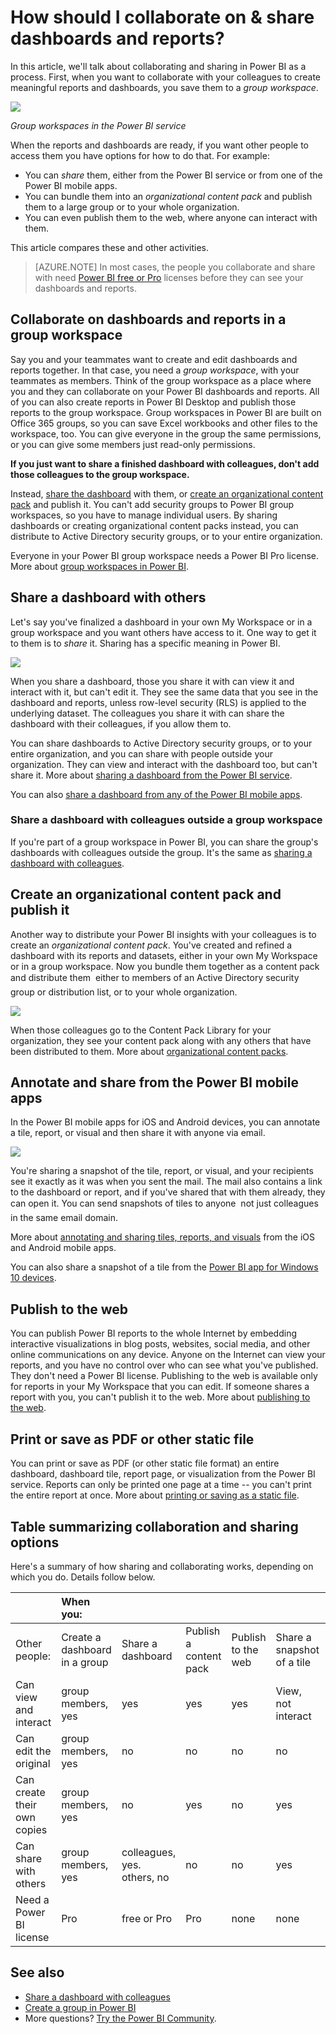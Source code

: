 <properties
   pageTitle="How should I collaborate on & share dashboards and reports?"
   description="In Power BI you can collaborate on and share dashboards, reports, and tiles in several different ways. Each has its advantages."
   services="powerbi"
   documentationCenter=""
   authors="ajayan"
   manager="erikre"
   backup="maggiesMSFT"
   editor=""
   tags=""
   qualityFocus="monitoring"
   qualityDate="02/28/2017"/>

<tags
   ms.service="powerbi"
   ms.devlang="NA"
   ms.topic="article"
   ms.tgt_pltfrm="NA"
   ms.workload="powerbi"
   ms.date="02/28/2017"
   ms.author="ajayan"/>

# How should I collaborate on & share dashboards and reports?  

In this article, we'll talk about collaborating and sharing in Power BI as a process. First, when you want to collaborate with your colleagues to create meaningful reports and dashboards, you save them to a *group workspace*. 

![](media/powerbi-service-how-should-i-share-my-dashboard/power-bi-share-groups.png)

*Group workspaces in the Power BI service*

When the reports and dashboards are ready, if you want other people to access them you have options for how to do that. For example:

- You can *share* them, either from the Power BI service or from one of the Power BI mobile apps. 
- You can bundle them into an *organizational content pack* and publish them to a large group or to your whole organization. 
- You can even publish them to the web, where anyone can interact with them. 

This article compares these and other activities.

> [AZURE.NOTE] In most cases, the people you collaborate and share with need [Power BI free or Pro](https://powerbi.microsoft.com/) licenses before they can see your dashboards and reports. 

## Collaborate on dashboards and reports in a group workspace 
Say you and your teammates want to create and edit dashboards and reports together. In that case, you need a *group workspace*, with your teammates as members. Think of the group workspace as a place where you and they can collaborate on your Power BI dashboards and reports. All of you can also create reports in Power BI Desktop and publish those reports to the group workspace. Group workspaces in Power BI are built on Office 365 groups, so you can save Excel workbooks and other files to the workspace, too. You can give everyone in the group the same permissions, or you can give some members just read-only permissions. 

**If you just want to share a finished dashboard with colleagues, don't add those colleagues to the group workspace.** 

Instead, [share the dashboard](powerbi-service-how-should-i-share-my-dashboard.md#share-a-dashboard-with-others) with them, or [create an organizational content pack](powerbi-service-how-should-i-share-my-dashboard.md#create-an-organizational-content-pack-and-publish-it) and publish it. You can't add security groups to Power BI group workspaces, so you have to manage individual users. By sharing dashboards or creating organizational content packs instead, you can distribute to Active Directory security groups, or to your entire organization.

Everyone in your Power BI group workspace needs a Power BI Pro license. More about [group workspaces in Power BI](powerbi-service-create-a-group-in-power-bi.md).

## Share a dashboard with others 
Let's say you've finalized a dashboard in your own My Workspace or in a group workspace and you want others have access to it. One way to get it to them is to *share* it. Sharing has a specific meaning in Power BI. 

![](media/powerbi-service-how-should-i-share-my-dashboard/power-bi-service-share.png)

When you share a dashboard, those you share it with can view it and interact with it, but can't edit it. They see the same data that you see in the dashboard and reports, unless row-level security (RLS) is applied to the underlying dataset. The colleagues you share it with can share the dashboard with their colleagues, if you allow them to. 

You can share dashboards to Active Directory security groups, or to your entire organization, and you can share with people outside your organization. They can view and interact with the dashboard too, but can't share it. More about [sharing a dashboard from the Power BI service](powerbi-service-share-unshare-dashboard.md).

You can also [share a dashboard from any of the Power BI mobile apps](powerbi-mobile-share-a-dashboard-from-the-iphone-app.md). 

### Share a dashboard with colleagues outside a group workspace 
If you're part of a group workspace in Power BI, you can share the group's dashboards with colleagues outside the group. It's the same as [sharing a dashboard with colleagues](powerbi-service-share-unshare-dashboard.md).

## Create an organizational content pack and publish it  
Another way to distribute your Power BI insights with your colleagues is to create an *organizational content pack*. You've created and refined a dashboard with its reports and datasets, either in your own My Workspace or in a group workspace. Now you bundle them together as a content pack and distribute them &#151; either to members of an Active Directory security group or distribution list, or to your whole organization. 

![](media/powerbi-service-how-should-i-share-my-dashboard/cpwindow.png)

When those colleagues go to the Content Pack Library for your organization, they see your content pack along with any others that have been distributed to them. More about [organizational content packs](powerbi-service-organizational-content-packs-introduction.md).  

## Annotate and share from the Power BI mobile apps
In the Power BI mobile apps for iOS and Android devices, you can annotate a tile, report, or visual and then share it with anyone via email. 

![](media/powerbi-service-how-should-i-share-my-dashboard/power-bi-iphone-annotate.png)

You're sharing a snapshot of the tile, report, or visual, and your recipients see it exactly as it was when you sent the mail. The mail also contains a link to the dashboard or report, and if you've shared that with them already, they can open it. You can send snapshots of tiles to anyone &#151; not just colleagues in the same email domain.

More about [annotating and sharing tiles, reports, and visuals](powerbi-mobile-annotate-and-share-a-tile-from-the-iphone-app.md) from the iOS and Android mobile apps.

You can also share a snapshot of a tile from the [Power BI app for Windows 10 devices](powerbi-mobile-annotate-and-share-a-snapshot-from-the-windows-app.md).

## Publish to the web

You can publish Power BI reports to the whole Internet by embedding interactive visualizations in blog posts, websites, social media, and other online communications on any device. Anyone on the Internet can view your reports, and you have no control over who can see what you've published. They don't need a Power BI license. Publishing to the web is available only for reports in your My Workspace that you can edit. If someone shares a report with you, you can't publish it to the web. More about [publishing to the web](powerbi-service-publish-to-web.md).


## Print or save as PDF or other static file

You can print or save as PDF (or other static file format) an entire dashboard, dashboard tile, report page, or visualization from the Power BI service. Reports can only be printed one page at a time -- you can't print the entire report at once. More about [printing or saving as a static file](powerbi-service-print.md).

## Table summarizing collaboration and sharing options

Here's a summary of how sharing and collaborating works, depending on which you do. Details follow below.

|        | When you: |  |  |  |  |  |
|:------------------------|:----------------------------|:----------------------------------------|:---------------------------------|:-----------------------------|:-----------------------------|:-----------------------------|
| Other people:         | Create a dashboard in a group | Share a dashboard | Publish a content pack | Publish to the web | Share a snapshot of a tile | Save as PDF |
| Can view and interact       | group members, yes   | yes                         | yes                              | yes                          | View, not interact | View, not interact |
| Can edit the original       | group members, yes  | no                          | no                               | no                           | no | no |
| Can create their own copies | group members, yes  | no                          | yes                              | no                           | yes | yes |
| Can share with others       | group members, yes  | colleagues, yes. others, no | no                               | no                           | yes | yes |
| Need a Power BI license       | Pro   | free or Pro | Pro  | none  | none | none |


## See also
-   [Share a dashboard with colleagues](powerbi-service-share-unshare-dashboard.md)
-   [Create a group in Power BI](powerbi-service-create-a-group-in-power-bi.md)
-   More questions? [Try the Power BI Community](http://community.powerbi.com/).



